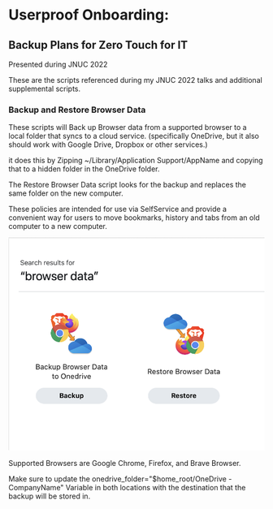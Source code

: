 # Userproof Onboarding:
## Backup Plans for Zero Touch for IT
Presented during JNUC 2022

These are the scripts referenced during my JNUC 2022 talks and additional supplemental scripts.

### Backup and Restore Browser Data

These scripts will Back up Browser data from a supported browser to a local folder that syncs to a cloud service. (specifically OneDrive, but it also should work with Google Drive, Dropbox or other services.)

it does this by Zipping ~/Library/Application Support/AppName and copying that to a hidden folder in the OneDrive folder.

The Restore Browser Data script looks for the backup and replaces the same folder on the new computer.

These policies are intended for use via SelfService and provide a convenient way for users to move bookmarks, history and tabs from an old computer to a new computer.

![selfservice_browser_data](https://github.com/theadamcraig/jamf-scripts/blob/master/JNUC2022/Screenshots/selfservice_browser_data.png)

Supported Browsers are Google Chrome, Firefox, and Brave Browser.

Make sure to update the onedrive_folder="$home_root/OneDrive - CompanyName" Variable in both locations with the destination that the backup will be stored in.

